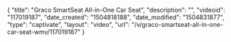 {
    "title": "Graco SmartSeat All-in-One Car Seat",
    "description": "",
    "videoid": "117019187",
    "date_created": "1504818188",
    "date_modified": "1504831877",
    "type": "captivate",
    "layout": "video",
    "url": "\/v\/graco-smartseat-all-in-one-car-seat-wmv\/117019187"
}